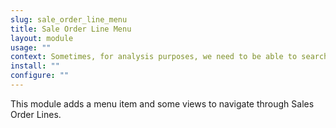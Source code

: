 ```yaml
---
slug: sale_order_line_menu
title: Sale Order Line Menu
layout: module
usage: ""
context: Sometimes, for analysis purposes, we need to be able to search across the Sales Order Lines.
install: ""
configure: ""
---
```


This module adds a menu item and some views to navigate through Sales Order Lines.